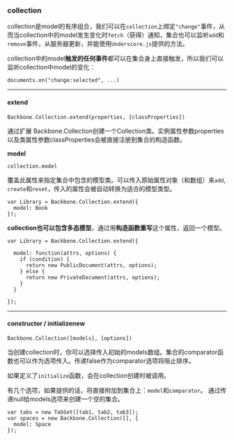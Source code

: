 ### collection
collection是model的有序组合，我们可以在`collection`上绑定`"change"`事件，从而当collection中的model发生变化时`fetch`（获得）通知，集合也可以监听`add`和 `remove`事件，从服务器更新，并能使用`Underscore.js`提供的方法。

collection中的model**触发的任何事件**都可以在集合身上直接触发，所以我们可以监听collection中model的变化： 

```
documents.on("change:selected", ...)
```
---
#### extend
```
Backbone.Collection.extend(properties, [classProperties])
```

通过扩展 Backbone.Collection创建一个Collection类。实例属性参数properties以及类属性参数classProperties会被直接注册到集合的构造函数。

**model**
```                   
collection.model
```

覆盖此属性来指定集合中包含的模型类。可以传入原始属性对象（和数组）来`add`, `create`和`reset`，传入的属性会被自动转换为适合的模型类型。

```
var Library = Backbone.Collection.extend({
  model: Book
});
```

**collection也可以包含多态模型**，通过用**构造函数重写**这个属性，返回一个模型。

```
var Library = Backbone.Collection.extend({

  model: function(attrs, options) {
    if (condition) {
      return new PublicDocument(attrs, options);
    } else {
      return new PrivateDocument(attrs, options);
    }
  }

});
```
---

#### constructor / initializenew

```
Backbone.Collection([models], [options])
```

当创建collection时，你可以选择传入初始的models数组。集合的comparator函数也可以作为选项传入。传递false作为comparator选项将阻止排序。

如果定义了`initialize`函数，会在collection创建时被调用。

有几个选项，如果提供的话，将直接附加到集合上：`model`和`comparator`。
通过传递null给models选项来创建一个空的集合。

```
var tabs = new TabSet([tab1, tab2, tab3]);
var spaces = new Backbone.Collection([], {
  model: Space
});

```